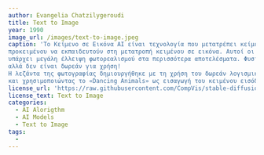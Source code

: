 ```yaml
---
author: Evangelia Chatzilygeroudi
title: Text to Image
year: 1990 
image_url: /images/text-to-image.jpeg
caption: 'Το Κείμενο σε Εικόνα AI είναι τεχνολογία που μετατρέπει κείμενο σε Εικόνες/Εικόνες, χρησιμοποιώντας αλγόριθμους τεχνητής νοημοσύνης. Τα μοντέλα AI τροφοδοτούνται με τεράστιο όγκο εικόνων/εικόνων με απλή περιγραφή
προκειμένου να εκπαιδευτούν στη μετατροπή κειμένου σε εικόνα. Αυτοί οι αλγόριθμοι, ακόμη κι αν μπορούν να δημιουργήσουν τέχνη τεχνητής νοημοσύνης, εξωπραγματικές εικόνες ή αστείες παράδοξες εικόνες,
υπάρχει μεγάλη έλλειψη φωτορεαλισμού στα περισσότερα αποτελέσματα. Φυσικά, υπάρχουν τεράστια και πιο έξυπνα προγράμματα δημιουργίας κειμένου σε εικόνα
αλλά δεν είναι δωρεάν για χρήση!
Η λεζάντα της φωτογραφίας δημιουργήθηκε με τη χρήση του δωρεάν λογισμικού Διαδικτύου «DeepAI», ένα Text To Image - AI Image Generator
και χρησιμοποιώντας το «Dancing Animals» ως εισαγωγή του κειμένου εισόδου.'
license_url: 'https://raw.githubusercontent.com/CompVis/stable-diffusion/main/LICENSE'
license_text: Text to Image
categories:
  - AI Alorigthm
  - AI Models
  - Text to Image
tags:
  - 
---
```

